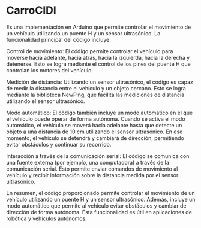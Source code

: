 # CarroCIDI
Es una implementación en Arduino que permite controlar el movimiento de un vehículo utilizando un puente H y un sensor ultrasónico. La funcionalidad principal del código incluye:

Control de movimiento: El código permite controlar el vehículo para moverse hacia adelante, hacia atrás, hacia la izquierda, hacia la derecha y detenerse. Esto se logra mediante el control de los pines del puente H que controlan los motores del vehículo.

Medición de distancia: Utilizando un sensor ultrasónico, el código es capaz de medir la distancia entre el vehículo y un objeto cercano. Esto se logra mediante la biblioteca NewPing, que facilita las mediciones de distancia utilizando el sensor ultrasónico.

Modo automático: El código también incluye un modo automático en el que el vehículo puede operar de forma autónoma. Cuando se activa el modo automático, el vehículo se moverá hacia adelante hasta que detecte un objeto a una distancia de 10 cm utilizando el sensor ultrasónico. En ese momento, el vehículo se detendrá y cambiará de dirección, permitiendo evitar obstáculos y continuar su recorrido.

Interacción a través de la comunicación serial: El código se comunica con una fuente externa (por ejemplo, una computadora) a través de la comunicación serial. Esto permite enviar comandos de movimiento al vehículo y recibir información sobre la distancia medida por el sensor ultrasónico.

En resumen, el código proporcionado permite controlar el movimiento de un vehículo utilizando un puente H y un sensor ultrasónico. Además, incluye un modo automático que permite al vehículo evitar obstáculos y cambiar de dirección de forma autónoma. Esta funcionalidad es útil en aplicaciones de robótica y vehículos autónomos.
